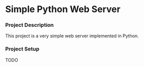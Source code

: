 # Simple Python Web Server

### Project Description
This project is a very simple web server implemented in Python.

### Project Setup
TODO